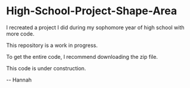 # High-School-Project-Shape-Area

I recreated a project I did during my sophomore year of high school with more code.  

This repository is a work in progress.  

To get the entire code, I recommend downloading the zip file.  

This code is under construction.

-- Hannah

